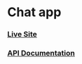 # Chat app

<h3><a href="https://lets-chat-lxxe.onrender.com">Live Site</a></h3>
<h3><a href="https://lets-chat-lxxe.onrender.com/api-docs">API Documentation</a></h3>
